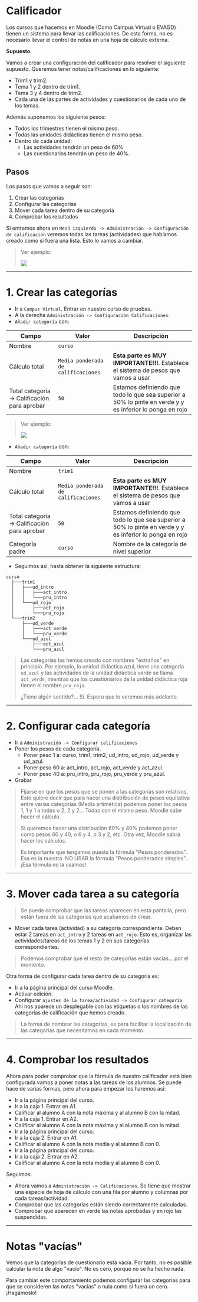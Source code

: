 
# Calificador

Los cursos que hacemos en Moodle (Como Campus Virtual o EVAGD) tienen un sistema para llevar las calificaciones. De esta forma, no es necesario llevar el control de notas en una hoja de cálculo externa.

**Supuesto**

Vamos a crear una configuración del calificador para resolver el siguiente supuesto. Queremos tener notas/calificaciones en lo siguiente:
* Trim1 y trim2.
* Tema 1 y 2 dentro de trim1.
* Tema 3 y 4 dentro de trim2.
* Cada una de las partes de actividades y cuestionarios de cada uno de los temas.

Además suponemos los siguiente pesos:
* Todos los trimestres tienen el mismo peso.
* Todas las unidades didácticas tienen el mismo peso.
* Dentro de cada unidad:
    * Las actividades tendrán un peso de 60%
    * Las cuestionarios tendrán un peso de 40%.

## Pasos

Los pasos que vamos a seguir son:
1. Crear las categorías
2. Configurar las categorías
3. Mover cada tarea dentro de su categoría
4. Comprobar los resultados

Si entramos ahora en `Menú izquierdo -> Administración -> Configuración de calificacion` veremos todas las tareas (actividades) que habíamos creado como si fuera una lista. Esto lo vamos a cambiar.

> Ver ejemplo:
>
> ![](./files/calificador-sin-categorias.png)

---

# 1. Crear las categorías

* Ir a `Campus Virtual`. Entrar en nuestro curso de pruebas.
* A la derecha `Administración -> Configuración Calificaciones`.
* `Añadir categoría` con:

| Campo  | Valor | Descripción |
| ------ | ----- | ----------- |
| Nombre | `curso` ||
|Cálculo total | `Media ponderada de calificaciones` | **Esta parte es MUY IMPORTANTE!!!**. Establece el sistema de pesos que vamos a usar |
| Total categoría -> Calificación para aprobar | `50` | Estamos definiendo que todo lo que sea superior a 50% lo pinte en verde y y es inferior lo ponga en rojo |

> Ver ejemplo:
>
> ![](./files/categoria-calculo-total.png)

* `Añadir categoría` con:

| Campo  | Valor   | Descripción |
| ------ | ------- | ----------- |
| Nombre | `trim1` ||
|Cálculo total | `Media ponderada de calificaciones` | **Esta parte es MUY IMPORTANTE!!!**. Establece el sistema de pesos que vamos a usar |
| Total categoría -> Calificación para aprobar | `50` | Estamos definiendo que todo lo que sea superior a 50% lo pinte en verde y y es inferior lo ponga en rojo |
| Categoría padre | `curso` | Nombre de la categoría de nivel superior |

* Seguimos así, hasta obtener la siguiente estructura:

```
curso
  ├───trim1
  │   ├───ud_intro
  │   │   ├───act_intro
  │   │   └───pru_intro
  │   └───ud_rojo
  │       ├───act_rojo
  │       └───pru_rojo
  └───trim2
      ├───ud_verde
      │   ├───act_verde
      │   └───pru_verde
      └───ud_azul
          ├───act_azul
          └───pru_azul
```

> Las categorías las hemos creado con nombres "extraños" en principio. Por ejemplo, la unidad didáctica azul, tiene una categoría `ud_azul` y las actividades de la unidad didáctica verde se llama `act_verde`, mientras que los cuestionarios de la unidad didáctica roja tienen el nombre `pru_roja`.
>
> ¿Tiene algún sentido?... Sí. Espera que lo veremos más adelante.

---

# 2. Configurar cada categoría

* Ir a `Administración -> Configurar calificaciones`
* Poner los pesos de cada categoría.
    * Poner peso 1 a: curso, trim1, trim2, ud_intro, ud_rojo, ud_verde y ud_azul.
    * Poner peso 60 a: act_intro, act_rojo, act_verde y act_azul.
    * Poner peso 40 a: pru_intro, pru_rojo, pru_verde y pru_azul.
* Grabar

> Fijarse en que los pesos que se ponen a las categorías son relativos. Esto quiere decir que para hacer una distribución de pesos equitativa entre varias categorías (Media artimética) podemos poner los pesos 1, 1 y 1 a todas o  2, 2 y 2... Todas con el mismo peso. Moodle sabe hacer el cálculo.
>
> Si queremos hacer una distribución 60% y 40% podemos poner como pesos 60 y 40, o 6 y 4, o 3 y 2, etc. Otra vez, Moodle sabrá hacer los cálculos.
>
> Es importante que tengamos puesta la fórmula "Pesos ponderados". Esa es la nuestra. NO USAR la fórmula "Pesos ponderados simples"... ¡Esa fórmula no la usamos!.

---

# 3. Mover cada tarea a su categoría

> Se puede comprobar que las tareas aparecen en esta pantalla, pero están fuera de las categorías que acabamos de crear.

* Mover cada tarea (actividad) a su categoría correspondiente. Deben estar 2 tareas en `act_intro` y 2 tareas en `act_rojo`. Esto es, organizar las actividades/tareas de los temas 1 y 2 en sus categorías correspondientes.

> Podemos comprobar que el resto de categorías están vacías... por el momento.

Otra forma de configurar cada tarea dentro de su categoría es:
* Ir a la página principal del curso Moodle.
* Activar edición.
* Configurar `ajustes de la tarea/actividad -> Configurar categoría`. Ahí nos aparece un desplegable con las etiquetas o los nombres de las categorías de calificación que hemos creado.

> La forma de nombrar las categorías, es para facilitar la localización de las categorías que necesitamos en cada momento.

---

# 4. Comprobar los resultados

Ahora para poder comprobar que la fórmula de nuestro calificador está bien configurada vamos a poner notas a las tareas de los alumnos. Se puede hace de varias formas, pero ahora para empezar los haremos así:
* Ir a la página principal del curso.
* Ir a la caja 1. Entrar en A1.
* Calificar al alumno A con la nota máxima y al alumno B con la mitad.
* Ir a la caja 1. Entrar en A2.
* Calificar al alumno A con la nota máxima y al alumno B con la mitad.
* Ir a la página principal del curso.
* Ir a la caja 2. Entrar en A1.
* Calificar al alumno A con la nota media y al alumno B con 0.
* Ir a la página principal del curso.
* Ir a la caja 2. Entrar en A2.
* Calificar al alumno A con la nota media y al alumno B con 0.

Seguimos.
* Ahora vamos a `Administración -> Calificaciones`. Se tiene que mostrar una especie de hoja de cálculo con una fila por alumno y columnas por cada tareas/actividad.
* Comprobar que las categorías están siendo correctamente calculadas.
* Comprobar que aparecen en verde las notas aprobadas y en rojo las suspendidas.

---

# Notas "vacías"

Vemos que la categorías de cuestionario está vacía. Por tanto, no es posible calcular la nota de algo "vacío". No es cero, porque no se ha hecho nada.

Para cambiar este comportamiento podemos configurar las categorías para que se consideren las notas "vacías" o nula como si fuera un cero. ¡Hagámoslo!

